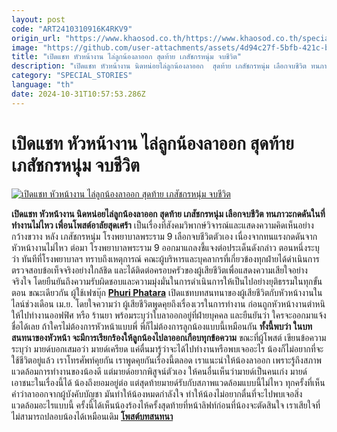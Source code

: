 ```yaml
---
layout: post
code: "ART2410310916K4RKV9"
origin_url: "https://www.khaosod.co.th/https://www.khaosod.co.th/special-stories/news_9484144"
image: "https://github.com/user-attachments/assets/4d94c27f-5bfb-421c-b012-5e934bb0a3a1"
title: "เปิดแชท หัวหน้างาน ไล่ลูกน้องลาออก สุดท้าย เภสัชกรหนุ่ม จบชีวิต"
description: "เปิดแชท หัวหน้างาน นิดหน่อยไล่ลูกน้องลาออก  สุดท้าย เภสัชกรหนุ่ม เลือกจบชีวิต ทนภาวะกดดันในที่ทำงานไม่ไหว เพื่อนโพสต์อาลัยสุดเศร้า"
category: "SPECIAL_STORIES"
language: "th"
date: 2024-10-31T10:57:53.286Z
---
```


# เปิดแชท หัวหน้างาน ไล่ลูกน้องลาออก สุดท้าย เภสัชกรหนุ่ม จบชีวิต

[![เปิดแชท หัวหน้างาน ไล่ลูกน้องลาออก สุดท้าย เภสัชกรหนุ่ม จบชีวิต](https://www.khaosod.co.th/wpapp/uploads/2024/10/boss-8.jpg "เปิดแชท หัวหน้างาน ไล่ลูกน้องลาออก สุดท้าย เภสัชกรหนุ่ม จบชีวิต")](https://www.khaosod.co.th/wpapp/uploads/2024/10/boss-8.jpg)

**เปิดแชท หัวหน้างาน นิดหน่อยไล่ลูกน้องลาออก สุดท้าย เภสัชกรหนุ่ม เลือกจบชีวิต ทนภาวะกดดันในที่ทำงานไม่ไหว เพื่อนโพสต์อาลัยสุดเศร้า**
เป็นเรื่องที่สังคมวิพากษ์วิจารณ์และแสดงความคิดเห็นอย่างกว้างขวาง หลัง เภสัชกรหนุ่ม โรงพยาบาลพระราม 9 เลือกจบชีวิตตัวเอง เนื่องจากทนแรงกดดันจากหัวหน้างานไม่ไหว
ต่อมา โรงพยาบาลพระราม 9 ออกมาแถลงชี้แจงต่อประเด็นดังกล่าว ตอนหนึ่งระบุว่า ทันทีที่โรงพยาบาลฯ ทราบถึงเหตุการณ์ คณะผู้บริหารและบุคลากรที่เกี่ยวข้องทุกฝ่ายได้ดำเนินการตรวจสอบข้อเท็จจริงอย่างใกล้ชิด และได้ติดต่อครอบครัวของผู้เสียชีวิตเพื่อแสดงความเสียใจอย่างจริงใจ
โดยยืนยันถึงความรับผิดชอบและความมุ่งมั่นในการดำเนินการให้เป็นไปอย่างยุติธรรมในทุกขั้นตอน
ขณะเดียวกัน ผู้ใช้เฟซบุ๊ก [**Phuri Phatara**](https://www.facebook.com/phuriph?__cft__[0]=AZXavaTjk1HuGTrMV4I8Zmbf28q_XXD2p7fvEq_ZUenH8e-BA5HtzEokd05t6ytE_g9EdoOIXU05bHu0wG9dM6KALCc_d4AWMNQdpiOPYLab6CCoO1pCknsPAxMNZCOefiqnfQKMPtGL84YwViuQ8nsKpnZyZuBdKv0r2Udkfzca-Q&__tn__=-UC%2CP-R) เปิดแชทบทสนทนาของผู้เสียชีวิตกับหัวหน้างานในไลน์ช่วงเดือน เม.ย. โดยใจความว่า ผู้เสียชีวิตพูดคุยถึงเรื่องเวรในการทำงาน ก่อนถูกหัวหน้างานตำหนิให้ไปทำงานออฟฟิศ หรือ ร้านยา พร้อมระบุว่าใบลาออกอยู่ที่ฝ่ายบุคคล และยืนยันว่า ใครจะออกมาแจ้งชื่อได้เลย ถ้าใครไม่ต้องการหัวหน้าแบบพี่ พี่ก็ไม่ต้องการลูกน้องแบบนี้เหมือนกัน
**ทั้งนี้พบว่า ในบทสนทนาของหัวหน้า จะมีการเรียกร้องให้ลูกน้องไปลาออกเกือบทุกข้อความ**
ขณะที่ผู้โพสต์ เขียนข้อความ ระบุว่า มายด์บอกเสมอว่า มายด์เครียด แค่ตื่นมารู้ว่าจะได้ไปทำงานหรือพบเจออะไร น้องก็ไม่อยากที่จะใช้ชีวิตอยู่แล้ว เราโทรศัพท์คุยกัน เราพูดคุยกันเรื่องนี้ตลอด เราแนะนำให้น้องลาออก เพราะรู้ถึงสภาพแวดล้อมการทำงานของน้องดี แต่มายด์อยากพิสูจน์ตัวเอง ให้คนอื่นเห็นว่ามายด์เป็นคนเก่ง มายด์เอาชนะในเรื่องนี้ได้ น้องถึงยอมอยู่ต่อ
แต่สุดท้ายมายด์รับกับสภาพแวดล้อมแบบนี้ไม่ไหว ทุกครั้งที่เห็นคำว่าลาออกจากผู้บังคับบัญชา มันทำให้น้องหมดกำลังใจ ทำให้น้องไม่อยากตื่นที่จะไปพบเจอสิ่งแวดล้อมอะไรแบบนี้
ครั้งนี้ได้เห็นน้องร้องไห้ครั้งสุดท้ายที่หน้าลิฟท์ก่อนที่น้องจะตัดสินใจ เราเสียใจที่ไม่สามารถปลอบน้องได้เหมือนเดิม
**[โพสต์บทสนทนา](https://www.facebook.com/phuriph/posts/pfbid0PTM2KJQeArxS4wc94MHPrSvYkYxWJcykCy2ahrUacDNLB1frSThxmAadoGzYtRXWl)**
